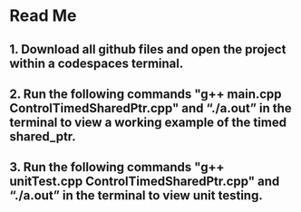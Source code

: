 # Read Me

## 1. Download all github files and open the project within a codespaces terminal. 

## 2. Run the following commands "g++ main.cpp ControlTimedSharedPtr.cpp" and “./a.out”  in the terminal to view a working example of the timed shared_ptr.

## 3. Run the following commands "g++ unitTest.cpp ControlTimedSharedPtr.cpp" and “./a.out”  in the terminal to view unit testing.
